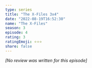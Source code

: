 ```yaml
---
type: series
title: "The X-Files 3x4"
date: "2022-08-19T16:52:30"
name: "The X-Files"
season: 3
episode: 4
rating: 3
ratingEmoji: ⭐️⭐️⭐️
share: false
---
```


_[No review was written for this episode]_
